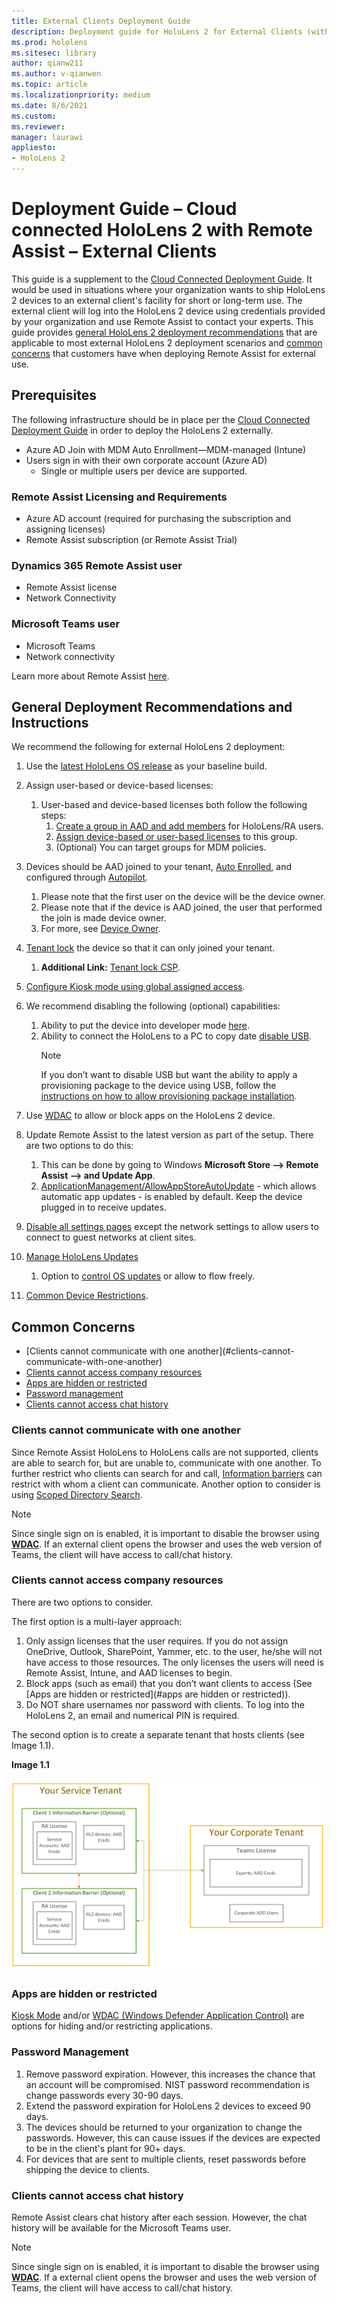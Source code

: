 ```yaml
---
title: External Clients Deployment Guide
description: Deployment guide for HoloLens 2 for External Clients (with Remote assist as an example)
ms.prod: hololens
ms.sitesec: library
author: qianw211
ms.author: v-qianwen
ms.topic: article
ms.localizationpriority: medium
ms.date: 8/6/2021
ms.custom: 
ms.reviewer: 
manager: laurawi
appliesto:
- HoloLens 2
---
```


# Deployment Guide – Cloud connected HoloLens 2 with Remote Assist – External Clients

This guide is a supplement to the [Cloud Connected Deployment Guide](hololens2-cloud-connected-overview.md). It would be used in situations where your organization wants to ship HoloLens 2 devices to an external client's facility for short or long-term use. The external client will log into the HoloLens 2 device using credentials provided by your organization and use Remote Assist to contact your experts. 
This guide provides [general HoloLens 2 deployment recommendations](#general-deployment-recommendations-and-instructions) that are applicable to most external HoloLens 2 deployment scenarios and [common concerns](#common-concerns) that customers have when deploying Remote Assist for external use. 

## Prerequisites

The following infrastructure should be in place per the [Cloud Connected Deployment Guide](hololens2-cloud-connected-overview.md) in order to deploy the HoloLens 2 externally.

- Azure AD Join with MDM Auto Enrollment—MDM-managed (Intune)
- Users sign in with their own corporate account (Azure AD)
    - Single or multiple users per device are supported.

### Remote Assist Licensing and Requirements
- Azure AD account (required for purchasing the subscription and assigning licenses)
- Remote Assist subscription (or Remote Assist Trial)
### Dynamics 365 Remote Assist user
- Remote Assist license
- Network Connectivity
### Microsoft Teams user
- Microsoft Teams
- Network connectivity

Learn more about Remote Assist [here](/hololens/hololens2-cloud-connected-overview#learn-about-remote-assist).

## General Deployment Recommendations and Instructions

We recommend the following for external HoloLens 2 deployment:

1. Use the [latest HoloLens OS release](https://aka.ms/hololens2download) as your baseline build.
1. Assign user-based or device-based licenses:
    1. User-based and device-based licenses both follow the following steps:
        1. [Create a group in AAD and add members](/azure/active-directory/fundamentals/active-directory-groups-create-azure-portal#create-a-basic-group-and-add-members) for HoloLens/RA users.
        1. [Assign device-based or user-based licenses](/azure/active-directory/enterprise-users/licensing-groups-assign#:~:text=In%20this%20article%201%20Assign%20the%20required%20licenses,3%20Check%20for%20license%20problems%20and%20resolve%20them) to this group.
        1. (Optional) You can target groups for MDM policies.

1. Devices should be AAD joined to your tenant, [Auto Enrolled](/hololens/hololens-enroll-mdm#auto-enrollment-in-mdm), and configured through [Autopilot](/hololens/hololens2-autopilot).
    1. Please note that the first user on the device will be the device owner.
    1. Please note that if the device is AAD joined, the user that performed the join is made device owner.
    1. For more, see [Device Owner](/hololens/security-adminless-os#device-owner).
1. [Tenant lock](/hololens/hololens-release-notes#tenantlockdown-csp-and-autopilot) the device so that it can only joined your tenant.
    1. **Additional Link:** [Tenant lock CSP](/windows/client-management/mdm/tenantlockdown-csp).
1. [Configure Kiosk mode using global assigned access](/hololens/hololens-global-assigned-access-kiosk).
1. We recommend disabling the following (optional) capabilities:
    1. Ability to put the device into developer mode [here](/windows/client-management/mdm/policy-csp-applicationmanagement#applicationmanagement-allowdeveloperunlock).
    1. Ability to connect the HoloLens to a PC to copy date [disable USB](/windows/client-management/mdm/policy-csp-connectivity#connectivity-allowusbconnection).
       > [!NOTE]
        > If you don’t want to disable USB but want the ability to apply a provisioning package to the device using USB, follow the [instructions on how to allow provisioning package installation](/windows/client-management/mdm/policy-csp-security#security-allowaddprovisioningpackage).

1. Use [WDAC](/hololens/windows-defender-application-control-wdac) to allow or block apps on the HoloLens 2 device.
1. Update Remote Assist to the latest version as part of the setup. There are two options to do this:
    1. This can be done by going to Windows **Microsoft Store --> Remote Assist --> and Update App**.
    1. [ApplicationManagement/AllowAppStoreAutoUpdate](/windows/client-management/mdm/policy-csp-applicationmanagement#applicationmanagement-allowappstoreautoupdate) - which allows automatic app updates - is enabled by default. Keep the device plugged in to receive updates.
1. [Disable all settings pages](/hololens/settings-uri-list) except the network settings to allow users to connect to guest networks at client sites.
1. [Manage HoloLens Updates](/hololens/hololens-updates)
    1. Option to [control OS updates](/mem/intune/protect/windows-update-for-business-configure#create-and-assign-update-rings) or allow to flow freely.
1. [Common Device Restrictions](/hololens/hololens-common-device-restrictions).

## Common Concerns

- [Clients cannot communicate with one another](#clients-cannot- communicate-with-one-another)
- [Clients cannot access company resources](#clients-cannot-access-company-resources)
- [Apps are hidden or restricted](#apps-are-hidden-or-restricted)
- [Password management](#password-management)
- [Clients cannot access chat history](#clients-cannot-access-chat-history)

### Clients cannot communicate with one another

Since Remote Assist HoloLens to HoloLens calls are not supported, clients are able to search for, but are unable to, communicate with one another. To further restrict who clients can search for and call,  [Information barriers](/microsoft-365/compliance/information-barriers) can restrict with whom a client can communicate. Another option to consider is using [Scoped Directory Search](/MicrosoftTeams/teams-scoped-directory-search).

 > [!NOTE]
> Since single sign on is enabled, it is important to disable the browser using [**WDAC**](/hololens/windows-defender-application-control-wdac). If an external client opens the browser and uses the web version of Teams, the client will have access to call/chat history.

### Clients cannot access company resources

There are two options to consider.

The first option is a multi-layer approach:

1. Only assign licenses that the user requires. If you do not assign OneDrive, Outlook, SharePoint, Yammer, etc. to the user, he/she will not have access to those resources. The only licenses the users will need is Remote Assist, Intune, and AAD licenses to begin.
1. Block apps (such as email) that you don’t want clients to access (See [Apps are hidden or restricted](#apps are hidden or restricted)).
1. Do NOT share usernames nor password with clients. To log into the HoloLens 2, an email and numerical PIN is required.

The second option is to create a separate tenant that hosts clients (see Image 1.1).

**Image 1.1**

![Service Tenant Image](./images/hololens-service-tenant-image.png)

### Apps are hidden or restricted

[Kiosk Mode](/hololens/hololens-kiosk) and/or [WDAC (Windows Defender Application Control)](/hololens/windows-defender-application-control-wdac) are options for hiding and/or restricting applications.

### Password Management

1. Remove password expiration. However, this increases the chance that an account will be compromised. NIST password recommendation is change passwords every 30-90 days.
1. Extend the password expiration for HoloLens 2 devices to exceed 90 days.
1. The devices should be returned to your organization to change the passwords. However, this can cause issues if the devices are expected to be in the client's plant for 90+ days.  
1. For devices that are sent to multiple clients, reset passwords before shipping the device to clients.

### Clients cannot access chat history

Remote Assist clears chat history after each session. However, the chat history will be available for the Microsoft Teams user.

> [!NOTE]
> Since single sign on is enabled, it is important to disable the browser using [**WDAC**](/hololens/windows-defender-application-control-wdac). If a external client opens the browser and uses the web version of Teams, the client will have access to call/chat history.

